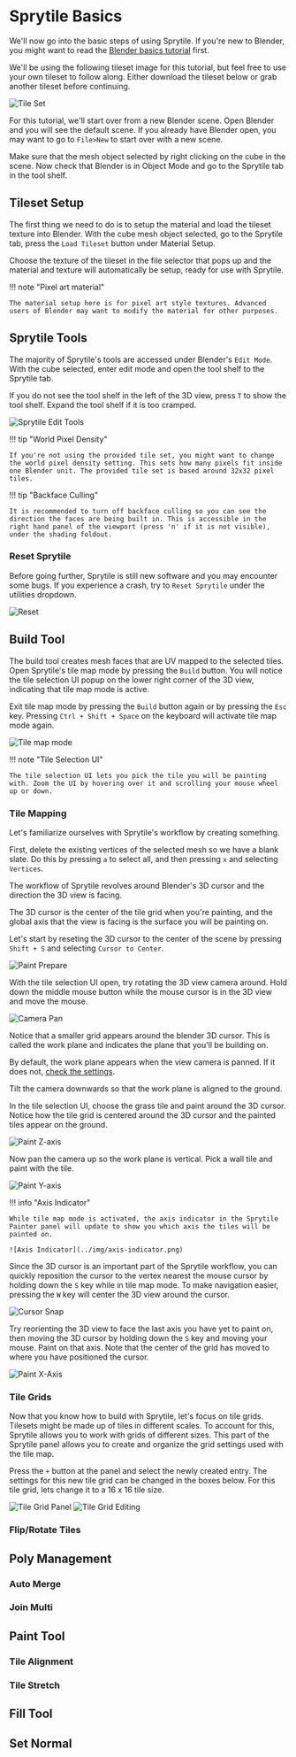 # Sprytile Basics

We'll now go into the basic steps of using Sprytile. If you're new to Blender, you might want to read the [Blender basics tutorial](blender-basics.md) first.

We'll be using the following tileset image for this tutorial, but feel free to use your own tileset to follow along. Either download the tileset below or grab another tileset before continuing.

![Tile Set](../img/tileset.png)

For this tutorial, we'll start over from a new Blender scene. Open Blender and you will see the default scene. If you already have Blender open, you may want to go to `File>New` to start over with a new scene. 

Make sure that the mesh object selected by right clicking on the cube in the scene. Now check that Blender is in Object Mode and go to the Sprytile tab in the tool shelf.

## Tileset Setup

The first thing we need to do is to setup the material and load the tileset texture into Blender. With the cube mesh object selected, go to the Sprytile tab, press the `Load Tileset` button under Material Setup.

Choose the texture of the tileset in the file selector that pops up and the material and texture will automatically be setup, ready for use with Sprytile.

!!! note "Pixel art material"

    The material setup here is for pixel art style textures. Advanced users of Blender may want to modify the material for other purposes.

## Sprytile Tools

The majority of Sprytile's tools are accessed under Blender's `Edit Mode`. With the cube selected, enter edit mode and open the tool shelf to the Sprytile tab.

If you do not see the tool shelf in the left of the 3D view, press `T` to show the tool shelf. Expand the tool shelf if it is too cramped. 

![Sprytile Edit Tools](../img/edit-tool-shelf.png)

!!! tip "World Pixel Density"

    If you're not using the provided tile set, you might want to change the world pixel density setting. This sets how many pixels fit inside one Blender unit. The provided tile set is based around 32x32 pixel tiles.

!!! tip "Backface Culling"

    It is recommended to turn off backface culling so you can see the direction the faces are being built in. This is accessible in the right hand panel of the viewport (press 'n' if it is not visible), under the shading foldout.

### Reset Sprytile

Before going further, Sprytile is still new software and you may encounter some bugs. If you experience a crash, try to `Reset Sprytile` under the utilities dropdown.

![Reset](../img/reset-sprytile.png)

## Build Tool

The build tool creates mesh faces that are UV mapped to the selected tiles. Open Sprytile's tile map mode by pressing the `Build` button. You will notice the tile selection UI popup on the lower right corner of the 3D view, indicating that tile map mode is active.

Exit tile map mode by pressing the `Build` button again or by pressing the `Esc` key. Pressing `Ctrl + Shift + Space` on the keyboard will activate tile map mode again.

![Tile map mode](../img/tile-map-mode.png)

!!! note "Tile Selection UI"

    The tile selection UI lets you pick the tile you will be painting with. Zoom the UI by hovering over it and scrolling your mouse wheel up or down.

### Tile Mapping

Let's familiarize ourselves with Sprytile's workflow by creating something.

First, delete the existing vertices of the selected mesh so we have a blank slate. Do this by pressing `a` to select all, and then pressing `x` and selecting `Vertices`.

The workflow of Sprytile revolves around Blender's 3D cursor and the direction the 3D view is facing.

The 3D cursor is the center of the tile grid when you're painting, and the global axis that the view is facing is the surface you will be painting on.

Let's start by reseting the 3D cursor to the center of the scene by pressing `Shift + S` and selecting `Cursor to Center`.

![Paint Prepare](../img/paint-prepare.png)

With the tile selection UI open, try rotating the 3D view camera around. Hold down the middle mouse button while the mouse cursor is in the 3D view and move the mouse.

![Camera Pan](../img/camera-pan.gif)

Notice that a smaller grid appears around the blender 3D cursor. This is called the work plane and indicates the plane that you'll be building on.

By default, the work plane appears when the view camera is panned. If it does not, [check the settings](../advanced-features/#work-plane-cursor).

Tilt the camera downwards so that the work plane is aligned to the ground.

In the tile selection UI, choose the grass tile and paint around the 3D cursor. Notice how the tile grid is centered around the 3D cursor and the painted tiles appear on the ground.

![Paint Z-axis](../img/paint-1.png)

Now pan the camera up so the work plane is vertical. Pick a wall tile and paint with the tile.

![Paint Y-axis](../img/paint-2.png)

!!! info "Axis Indicator"

    While tile map mode is activated, the axis indicator in the Sprytile Painter panel will update to show you which axis the tiles will be painted on.

    ![Axis Indicator](../img/axis-indicator.png)

Since the 3D cursor is an important part of the Sprytile workflow, you can quickly reposition the cursor to the vertex nearest the mouse cursor by holding down the `S` key while in tile map mode. To make navigation easier, pressing the `W` key will center the 3D view around the cursor.

![Cursor Snap](../img/cursor-snap.gif)

Try reorienting the 3D view to face the last axis you have yet to paint on, then moving the 3D cursor by holding down the `S` key and moving your mouse. Paint on that axis. Note that the center of the grid has moved to where you have positioned the cursor.

![Paint X-Axis](../img/paint-3.png)

### Tile Grids

Now that you know how to build with Sprytile, let's focus on tile grids. Tilesets might be made up of tiles in different scales. To account for this, Sprytile allows you to work with grids of different sizes. This part of the Sprytile panel allows you to create and organize the grid settings used with the tile map.

Press the `+` button at the panel and select the newly created entry. The settings for this new tile grid can be changed in the boxes below. For this tile grid, lets change it to a 16 x 16 tile size.

![Tile Grid Panel](../img/tile-grid-panel.png)
![Tile Grid Editing](../img/tile-grid-edit.png)

### Flip/Rotate Tiles

## Poly Management

### Auto Merge

### Join Multi

## Paint Tool

### Tile Alignment

### Tile Stretch

## Fill Tool

## Set Normal